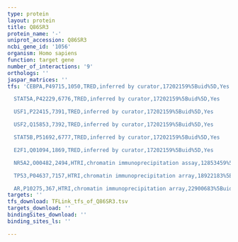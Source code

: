 ```yaml
---
type: protein
layout: protein
title: Q86SR3
protein_name: '-'
uniprot_accession: Q86SR3
ncbi_gene_id: '1056'
organism: Homo sapiens
function: target gene
number_of_interactions: '9'
orthologs: ''
jaspar_matrices: ''
tfs: 'CEBPA,P49715,1050,TRED,inferred by curator,17202159%5Buid%5D,Yes

  STAT5A,P42229,6776,TRED,inferred by curator,17202159%5Buid%5D,Yes

  USF1,P22415,7391,TRED,inferred by curator,17202159%5Buid%5D,Yes

  USF2,Q15853,7392,TRED,inferred by curator,17202159%5Buid%5D,Yes

  STAT5B,P51692,6777,TRED,inferred by curator,17202159%5Buid%5D,Yes

  E2F1,Q01094,1869,TRED,inferred by curator,17202159%5Buid%5D,Yes

  NR5A2,O00482,2494,HTRI,chromatin immunoprecipitation assay,12853459%5Buid%5D+OR+22900683%5Buid%5D,No

  TP53,P04637,7157,HTRI,chromatin immunoprecipitation array,18922183%5Buid%5D+OR+22900683%5Buid%5D,No

  AR,P10275,367,HTRI,chromatin immunoprecipitation array,22900683%5Buid%5D+OR+20610535%5Buid%5D,No'
targets: ''
tfs_download: TFLink_tfs_of_Q86SR3.tsv
targets_download: ''
bindingSites_download: ''
binding_sites_ls: ''

---
```

